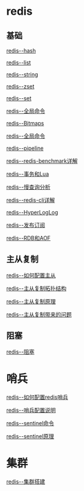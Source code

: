 # redis

## 基础
[redis--hash](https://github.com/wuxiaobo000111/markdown/blob/master/redis/redis--Hash.md "redis--hash")

[redis--list](https://github.com/wuxiaobo000111/markdown/blob/master/redis/redis--list.md "redis --list")

[redis--string](https://github.com/wuxiaobo000111/markdown/blob/master/redis/redis--string.md 
"redis--string")

[redis--zset](https://github.com/wuxiaobo000111/markdown/blob/master/redis/redis--zset.md "redis--zset")

[redis--set](https://github.com/wuxiaobo000111/markdown/blob/master/redis/redis-set.md "redis--set")

[redis--全局命令](https://github.com/wuxiaobo000111/markdown/blob/master/redis/redis%E5%85%A8%E5%B1%80%E5%91%BD%E4%BB%A4.md "redis--全局命令")

[redis--Bitmaps](https://github.com/wuxiaobo000111/markdown/blob/master/redis/Bitmpas.md "redis--Bitmaps")


[redis--全局命令](https://github.com/wuxiaobo000111/markdown/blob/master/redis/redis%E5%85%A8%E5%B1%80%E5%91%BD%E4%BB%A4.md "redis--全局命令")


[redis--pipeline](https://github.com/wuxiaobo000111/markdown/blob/master/redis/PipeLine.md "redis--pipeline")


[redis--redis-benchmark详解](https://github.com/wuxiaobo000111/markdown/blob/master/redis/redis-benchmark%E8%AF%A6%E8%A7%A3.md "redis--redis-benchmark详解")


[redis--事务和Lua](https://github.com/wuxiaobo000111/markdown/blob/master/redis/%E4%BA%8B%E5%8A%A1%E5%92%8CLua.md "redis--事务和Lua")


[redis--慢查询分析](
https://github.com/wuxiaobo000111/markdown/blob/master/redis/%E6%85%A2%E6%9F%A5%E8%AF%A2%E5%88%86%E6%9E%90.md   "redis--全局命令")



[redis--redis-cli详解](
https://github.com/wuxiaobo000111/markdown/blob/master/redis/redis-cli%E8%AF%A6%E8%A7%A3.md
   "redis--redis-cli详解")

[redis--HyperLogLog](https://github.com/wuxiaobo000111/markdown/blob/master/redis/HyperLogLog.md "redis--HyperLogLog")


[redis--发布订阅](https://github.com/wuxiaobo000111/markdown/blob/master/redis/redis--%E5%8F%91%E5%B8%83%E8%AE%A2%E9%98%85.md "redis--发布定于")


[redis--RDB和AOF](https://github.com/wuxiaobo000111/markdown/blob/master/redis/RDB%E5%92%8CAOF.md "redis--RDB和AOF")

## 主从复制

[redis--如何配置主从](https://github.com/wuxiaobo000111/markdown/blob/master/redis/%E4%B8%BB%E4%BB%8E%E5%A4%8D%E5%88%B6/%E5%A6%82%E4%BD%95%E9%85%8D%E7%BD%AE%E4%B8%BB%E4%BB%8E.md "redis--如何配置主从")

[redis--主从复制拓扑结构](https://github.com/wuxiaobo000111/markdown/blob/master/redis/%E4%B8%BB%E4%BB%8E%E5%A4%8D%E5%88%B6/%E4%B8%BB%E4%BB%8E%E5%A4%8D%E5%88%B6%E7%9A%84%E6%8B%93%E6%89%91%E7%BB%93%E6%9E%84.md "redis--主从复制拓扑结构")

[redis--主从复制原理](https://github.com/wuxiaobo000111/markdown/blob/master/redis/%E4%B8%BB%E4%BB%8E%E5%A4%8D%E5%88%B6/%E4%B8%BB%E4%BB%8E%E5%A4%8D%E5%88%B6%E7%9A%84%E5%8E%9F%E7%90%86.md "redis--主从复制原理")

[redis--主从复制带来的问题](https://github.com/wuxiaobo000111/markdown/blob/master/redis/%E4%B8%BB%E4%BB%8E%E5%A4%8D%E5%88%B6/%E4%B8%BB%E4%BB%8E%E5%A4%8D%E5%88%B6%E4%B8%AD%E8%AF%BB%E5%86%99%E5%88%86%E7%A6%BB%E5%B8%A6%E6%9D%A5%E7%9A%84%E9%97%AE%E9%A2%98.md "redis--RDB和AOF")


## 阻塞


[redis--阻塞](
https://github.com/wuxiaobo000111/markdown/blob/master/redis/%E9%98%BB%E5%A1%9E/%E5%8F%91%E7%8E%B0%E9%98%BB%E5%A1%9E.md "redis--阻塞")

# 哨兵


[redis--如何配置redis哨兵](
https://github.com/wuxiaobo000111/markdown/blob/master/redis/%E5%93%A8%E5%85%B5/%E5%A6%82%E4%BD%95%E9%85%8D%E7%BD%AEredis%E5%93%A8%E5%85%B5.md "redis--如何配置redis哨兵.")


[redis--哨兵配置说明](
https://github.com/wuxiaobo000111/markdown/blob/master/redis/%E5%93%A8%E5%85%B5/redis%E5%93%A8%E5%85%B5%E9%85%8D%E7%BD%AE%E8%AF%B4%E6%98%8E.md "redis--哨兵配置说明")


[redis--sentinel命令](
https://github.com/wuxiaobo000111/markdown/blob/master/redis/%E5%93%A8%E5%85%B5/sentinel%E5%91%BD%E4%BB%A4.md "redis--sentinel命令")


[redis--sentinel原理](
https://github.com/wuxiaobo000111/markdown/blob/master/redis/%E5%93%A8%E5%85%B5/%E5%93%A8%E5%85%B5%E5%8E%9F%E7%90%86.md "redis--sentinel原理")

# 集群


[redis--集群搭建](
https://github.com/wuxiaobo000111/markdown/blob/master/redis/%E9%9B%86%E7%BE%A4/redis%20cluster.md "redis--集群搭建")